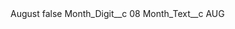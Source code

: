 <?xml version="1.0" encoding="UTF-8"?>
<CustomMetadata xmlns="http://soap.sforce.com/2006/04/metadata" xmlns:xsi="http://www.w3.org/2001/XMLSchema-instance" xmlns:xsd="http://www.w3.org/2001/XMLSchema">
    <label>August</label>
    <protected>false</protected>
    <values>
        <field>Month_Digit__c</field>
        <value xsi:type="xsd:string">08</value>
    </values>
    <values>
        <field>Month_Text__c</field>
        <value xsi:type="xsd:string">AUG</value>
    </values>
</CustomMetadata>
